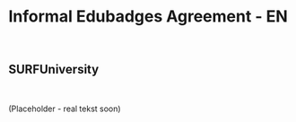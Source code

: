 Informal Edubadges Agreement - EN
=================================

 

SURFUniversity
--------------

 

(Placeholder - real tekst soon)
